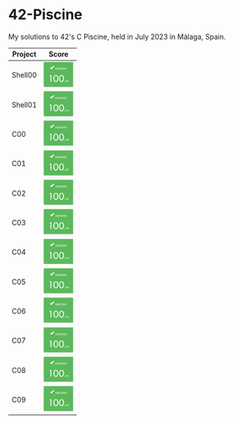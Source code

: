 # 42-Piscine
My solutions to 42's C Piscine, held in July 2023 in Málaga, Spain.


Project|Score
-|-
Shell00|<img src="https://github.com/aflr/aflr/blob/main/src/100.PNG" width="60">
Shell01|<img src="https://github.com/aflr/aflr/blob/main/src/100.PNG" width="60">
C00|<img src="https://github.com/aflr/aflr/blob/main/src/100.PNG" width="60">
C01|<img src="https://github.com/aflr/aflr/blob/main/src/100.PNG" width="60">
C02|<img src="https://github.com/aflr/aflr/blob/main/src/100.PNG" width="60">
C03|<img src="https://github.com/aflr/aflr/blob/main/src/100.PNG" width="60">
C04|<img src="https://github.com/aflr/aflr/blob/main/src/100.PNG" width="60">
C05|<img src="https://github.com/aflr/aflr/blob/main/src/100.PNG" width="60">
C06|<img src="https://github.com/aflr/aflr/blob/main/src/100.PNG" width="60">
C07|<img src="https://github.com/aflr/aflr/blob/main/src/100.PNG" width="60">
C08|<img src="https://github.com/aflr/aflr/blob/main/src/100.PNG" width="60">
C09|<img src="https://github.com/aflr/aflr/blob/main/src/100.PNG" width="60">
